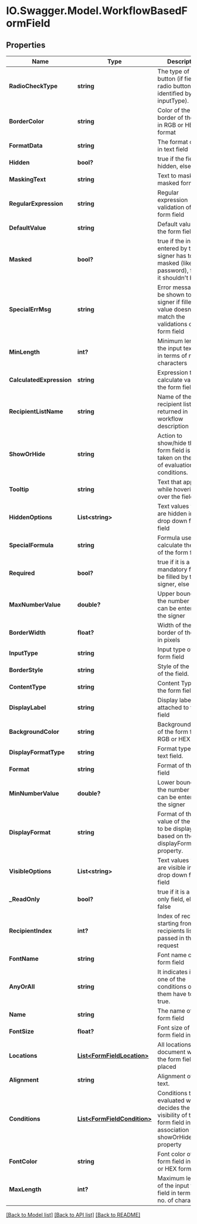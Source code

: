 # IO.Swagger.Model.WorkflowBasedFormField
## Properties

Name | Type | Description | Notes
------------ | ------------- | ------------- | -------------
**RadioCheckType** | **string** | The type of radio button (if field is radio button, identified by inputType). | [optional] 
**BorderColor** | **string** | Color of the border of the field in RGB or HEX format | [optional] 
**FormatData** | **string** | The format of data in text field | [optional] 
**Hidden** | **bool?** | true if the field is hidden, else false | [optional] 
**MaskingText** | **string** | Text to mask the masked form field | [optional] 
**RegularExpression** | **string** | Regular expression validation of the form field | [optional] 
**DefaultValue** | **string** | Default value of the form field | [optional] 
**Masked** | **bool?** | true if the input entered by the signer has to be masked (like password), false if it shouldn&#39;t be | [optional] 
**SpecialErrMsg** | **string** | Error message to be shown to the signer if filled value doesn&#39;t match the validations of the form field | [optional] 
**MinLength** | **int?** | Minimum length of the input text field in terms of no. of characters | [optional] 
**CalculatedExpression** | **string** | Expression to calculate value of the form field | [optional] 
**RecipientListName** | **string** | Name of the recipient list as returned in workflow description | [optional] 
**ShowOrHide** | **string** | Action to show/hide the form field is to be taken on the basis of evaluation of conditions. | [optional] 
**Tooltip** | **string** | Text that appears while hovering over the field | [optional] 
**HiddenOptions** | **List&lt;string&gt;** | Text values which are hidden in a drop down form field | [optional] 
**SpecialFormula** | **string** | Formula used to calculate the value of the form field | [optional] 
**Required** | **bool?** | true if it is a mandatory field to be filled by the signer, else false | [optional] 
**MaxNumberValue** | **double?** | Upper bound of the number that can be entered by the signer | [optional] 
**BorderWidth** | **float?** | Width of the border of the field in pixels | [optional] 
**InputType** | **string** | Input type of the form field | [optional] 
**BorderStyle** | **string** | Style of the border of the field. | [optional] 
**ContentType** | **string** | Content Type of the form field. | [optional] 
**DisplayLabel** | **string** | Display label attached to the field | [optional] 
**BackgroundColor** | **string** | Background color of the form field in RGB or HEX format | [optional] 
**DisplayFormatType** | **string** | Format type of the text field. | [optional] 
**Format** | **string** | Format of the form field | [optional] 
**MinNumberValue** | **double?** | Lower bound of the number that can be entered by the signer | [optional] 
**DisplayFormat** | **string** | Format of the value of the field to be displayed based on the displayFormatType property. | [optional] 
**VisibleOptions** | **List&lt;string&gt;** | Text values which are visible in a drop down form field | [optional] 
**_ReadOnly** | **bool?** | true if it is a read-only field, else false | [optional] 
**RecipientIndex** | **int?** | Index of recipient, starting from 1, in recipients list passed in the request | [optional] 
**FontName** | **string** | Font name of the form field | [optional] 
**AnyOrAll** | **string** | It indicates if any one of the conditions or all of them have to be true. | [optional] 
**Name** | **string** | The name of the form field | [optional] 
**FontSize** | **float?** | Font size of the form field in points | [optional] 
**Locations** | [**List&lt;FormFieldLocation&gt;**](FormFieldLocation.md) | All locations in a document where the form field is placed | [optional] 
**Alignment** | **string** | Alignment of the text. | [optional] 
**Conditions** | [**List&lt;FormFieldCondition&gt;**](FormFieldCondition.md) | Conditions to be evaluated which decides the visibility of the form field in association with showOrHide property | [optional] 
**FontColor** | **string** | Font color of the form field in RGB or HEX format | [optional] 
**MaxLength** | **int?** | Maximum length of the input text field in terms of no. of characters | [optional] 

[[Back to Model list]](../README.md#documentation-for-models) [[Back to API list]](../README.md#documentation-for-api-endpoints) [[Back to README]](../README.md)

